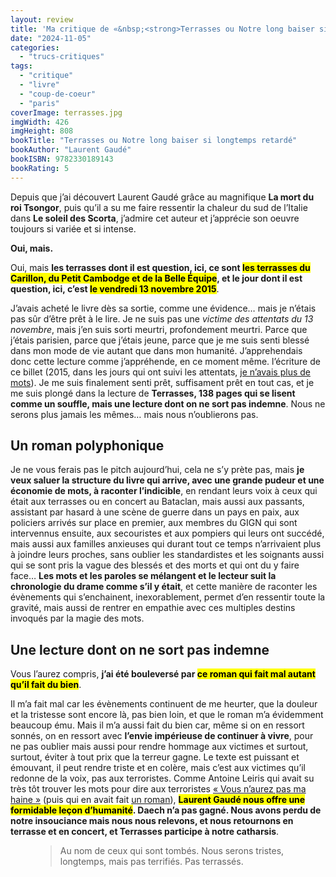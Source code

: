 ```yaml
---
layout: review
title: 'Ma critique de «&nbsp;<strong>Terrasses ou Notre long baiser si longtemps retardé</strong>&nbsp;» de <em>Laurent Gaudé</em>'
date: "2024-11-05"
categories: 
  - "trucs-critiques"
tags: 
  - "critique"
  - "livre"
  - "coup-de-coeur"
  - "paris"
coverImage: terrasses.jpg
imgWidth: 426
imgHeight: 808
bookTitle: "Terrasses ou Notre long baiser si longtemps retardé"
bookAuthor: "Laurent Gaudé"
bookISBN: 9782330189143      
bookRating: 5
---
```


Depuis que j’ai découvert Laurent Gaudé grâce au magnifique <strong>La mort du roi Tsongor</strong>, puis qu’il a su me faire ressentir la chaleur du sud de l’Italie dans <strong>Le soleil des Scorta</strong>, j’admire cet auteur et j’apprécie son oeuvre toujours si variée et si intense.

<strong>Oui, mais.</strong>

Oui, mais <strong>les terrasses dont il est question, ici, ce sont <mark>les terrasses du Carillon, du Petit Cambodge et de la Belle Équipe</mark>, et le jour dont il est question, ici, c’est <mark>le vendredi 13 novembre 2015</mark></strong>.

J’avais acheté le livre dès sa sortie, comme une évidence… mais je n’étais pas sûr d’être prêt à le lire. Je ne suis pas une <i>victime des attentats du 13 novembre</i>, mais j’en suis sorti meurtri, profondement meurtri. Parce que j’étais parisien, parce que j’étais jeune, parce que je me suis senti blessé dans mon mode de vie autant que dans mon humanité. J’apprehendais donc cette lecture comme j’appréhende, en ce moment même. l’écriture de ce billet (2015, dans les jours qui ont suivi les attentats, <a href="/2015/11/vous-naurez-pas-ma-haine/">je n’avais plus de mots</a>). Je me suis finalement senti prêt, suffisament prêt en tout cas, et je me suis plongé dans la lecture de <strong>Terrasses, 138 pages qui se lisent comme un souffle, mais une lecture dont on ne sort pas indemne</strong>. Nous ne serons plus jamais les mêmes… mais nous n’oublierons pas.

<h2>Un roman polyphonique</h2>

Je ne vous ferais pas le pitch aujourd’hui, cela ne s’y prète pas, mais <strong>je veux saluer la structure du livre qui arrive, avec une grande pudeur et une économie de mots, à raconter l’indicible</strong>, en rendant leurs voix à ceux qui était aux terrasses ou en concert au Bataclan, mais aussi aux passants, assistant par hasard à une scène de guerre dans un pays en paix, aux policiers arrivés sur place en premier, aux membres du <abbr>GIGN</abbr> qui sont intervennus ensuite, aux secouristes et aux pompiers qui leurs ont succédé, mais aussi aux familles anxieuses qui durant tout ce temps n’arrivaient plus à joindre leurs proches, sans oublier les standardistes et les soignants aussi qui se sont pris la vague des blessés et des morts et qui ont du y faire face… <strong>Les mots et les paroles se mélangent et le lecteur suit la chronologie du drame comme s’il y était</strong>, et cette manière de raconter les évènements qui s’enchainent, inexorablement, permet d’en ressentir toute la gravité, mais aussi de rentrer en empathie avec ces multiples destins invoqués par la magie des mots.

<h2>Une lecture dont on ne sort pas indemne</h2>

Vous l’aurez compris, <strong>j’ai été bouleversé par <mark>ce roman qui fait mal autant qu’il fait du bien</mark></strong>.

Il m’a fait mal car les évènements continuent de me heurter, que la douleur et la tristesse sont encore là, pas bien loin, et que le roman m’a évidemment beaucoup ému. Mais il m’a aussi fait du bien car, même si on en ressort sonnés, on en ressort avec <strong>l’envie impérieuse de continuer à vivre</strong>, pour ne pas oublier mais aussi pour rendre hommage aux victimes et surtout, surtout, éviter à tout prix que la terreur gagne. Le texte est puissant et émouvant, il peut rendre triste et en colère, mais c’est aux victimes qu’il redonne de la voix, pas aux terroristes. Comme Antoine Leiris qui avait su très tôt trouver les mots pour dire aux terroristes <a href="/2015/11/vous-naurez-pas-ma-haine/">«&nbsp;Vous n’aurez pas ma haine&nbsp;»</a> (puis qui en avait fait <a href="/2016/06/ma-critique-de-vous-naurez-pas-ma-haine-dantoine-leiris/">un roman</a>), <strong><mark>Laurent Gaudé nous offre une formidable leçon d’humanité</mark>. Daech n’a pas gagné. Nous avons perdu de notre insouciance mais nous nous relevons, et nous retournons en terrasse et en concert, et Terrasses participe à notre catharsis</strong>.

<figure>
  <blockquote class="citation">
    <p>Au nom de ceux qui sont tombés. Nous serons tristes, longtemps, mais pas terrifiés. Pas terrassés.</p>
  </blockquote>
</figure>
